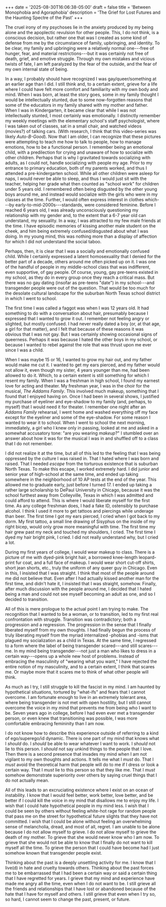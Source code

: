 +++
date = '2025-08-30T16:06:38-05:00'
draft = false 
title = 'Between Monophobia and Agoraphobia'
description = 'The Grief for Lost Futures and the Haunting Spectre of the Past'
+++

The cruel irony of my psychoses lie in the anxiety produced by my being alone and the apoplectic revulsion for other people. This, I do not think, is a conscious decision, but rather one that was I created as some kind of defense from me by the circumstance of family, upbringing, and identity. To be clear, my family and upbringing were a relatively normal one---free of hunger, fear, and material restrictions---but it was certainly not free of death, grief, and emotive struggle. Through my own mistakes and vicious twists of fate, I am left paralyzed by the fear of the outside, and the fear of my own internal state of being.

In a way, I probably should have recognized I was gay/queer/something at an earlier age than I did. I still think and, to a certain extent, grieve for a life where I could have felt more comfort and familiarity with my own body and mind. When I was born, at least the story goes, some in my family thought I would be intellectually stunted, due to some now-forgotten reasons that some of the educators in my family shared with my mother and father. When I was in Kindergarten, it became clear that while I was not intellectually stunted, I most certainly was emotionally. I distinctly remember my weekly meetings with the elementary school's staff psychologist, where I was taken out of classes, sat in a small chair, and watched videos (movies?) of talking cars. (With research, I think that this video-series was likely _Auto-B-Good_). Now that I am older, I can recognize that these pictures were attempting to teach me how to talk to people, how to manage emotions, how to be a functional person. I remember being an emotional child, with a predilection for crying and unaware of how to socialize with other children. Perhaps that is why I gravitated towards socializing with adults, as I could not, handle socializing with people my age. Prior to my entrance to primary education, both of my parents worked, and thus I attended a pre-kindergarten school. While all other children were asleep for naps, I would never be able to sleep, and thus I would just sit with the teacher, helping her grade what then counted as "school work" for children under 5 years old. I remembered often being disgusted by the other young boys around me, and instead would socialize with the girls who were in my classes at the time. Further, I would often express interest in clothes which---by early-to-mid-2000s---standards, were considered feminine. Before I reached 6 years old, I was already unconsciously questioning my relationship with my gender and, to the extent that a 6-7 year old can understand, my sexuality. In a way, I was attracted to my few male friends at the time. I have episodic memories of kissing another male student on the cheek, and him being extremely confused/disgusted about what I was doing. In my young mind, this was nothing more than a display of affection for which I did not understand the social taboo.

Perhaps, then, it is clear that I was a socially and emotionally confused child. While I certainly expressed a latent homosexuality that I denied for the better part of a decade, others around me often picked up on it. I was one of the handful of people in my middle-school class that was indifferent, even supportive, of gay people. Of course, young, gay pre-teens existed in my school, as they do in every group once they reach a critical mass. But there was no gay dating (insofar as pre-teens "date") in my school---and transgender people were out of the question. That would be too much for the desolate cultural landscape for the suburban North Texas school district in which I went to school.

The first time I was called a faggot was when I was 12 years old. It had something to do with a conversation about hair, presumably because I expressed that I wanted to grow it out. I remember not feeling angry or slighted, but mostly confused. I had never really dated a boy (or, at that age, a girl for that matter), and I felt that because of these reasons it was obvious that I was not gay. But I was certainly showing occasional signs of queerness. Perhaps it was because I hated the other boys in my school, or because I wanted to rebel against the role that was thrust upon me ever since I was a child.

When I was maybe 15 or 16, I wanted to grow my hair out, and my father would make me cut it. I wanted to get my ears pierced, and my father would not allow it, even though my sister, 4 years younger than me, had been allowed to do it. Which, to a certain extent is still something for which I resent my family. When I was a freshman in high school, I found my earnest love for acting and theater. My freshman year, I was in the choir for the musical, _The Addams Family_. This involved much makeup, something that I found that I enjoyed having on. Once I had been in several shows, I justified my purchase of eyeliner and eye-shadow to my family (and, perhaps, to myself) that I would need it for theater. I remember one night after an _Addams Family_ rehearsal, I went home and washed everything off my face except for the eyeliner and some of the eye-shadow. For some reason I wanted to wear it to school. When I went to school the next morning, immediately, a girl who I knew only in passing, looked at me and asked in a somewhat accusatory tone: "are you wearing _makeup_?" I stumbled over an answer about how it was for the musical I was in and shuffled off to a class that I do not remember.

I did not realize it at the time, but all of this led to the feeling that I was being oppressed by the culture I was raised in. That I hated where I was born and raised. That I needed _escape_ from the torturous existence that is suburban North Texas. To make this escape, I worked extremely hard. I did junior and senior year of high-school at the same time, and ended up taking somewhere in the neighborhood of 10 AP tests at the end of the year. This allowed me to graduate early, just before I turned 17. I ended up taking a rather large scholarship to DePaul University in Chicago, because it was the school furthest away from Colleyville, Texas in which I was admitted and could afford to attend. This is where I would liberate myself for the first time. As any college freshman does, I had a fake ID, ostensibly to purchase alcohol. I think I used it more to get tattoos and piercings while underage than beer. The first time I got my ears pierced, I cried when I got back to my dorm. My first tattoo, a small line drawing of Sisyphus on the inside of my right bicep, would only grow more meaningful with time. The first time my hair grew past my neck and touched my shoulders, I cried. The first time I dyed my hair bright pink, I cried. I did not really understand why, but I cried a lot.

During my first years of college, I would wear makeup to class. There is a picture of me with dyed-pink bright hair, a borrowed knee-length leopard-print fur coat, and a full face of makeup. I would wear short cut-off shirts, short jean shorts, etc., truly the uniform of any queer guy in Chicago. Even in this, I insisted that I was straight. I think that most of the people around me did not believe that. Even after I had actually kissed another man for the first time, and didn't hate it, I insisted that I was straight, somehow. Finally, after much discussion with the people around me, I decided that I hated being a man and could not see myself becoming an adult as one, and so I decided to transition.

All of this is mere prologue to the actual point I am trying to make. The recognition that I wanted to be a woman, or to transition, led to my first real confrontation with struggle. Transition was contradictory; both a progression and a regression. The progression in the sense that I finally liberated myself from my own thoughts. I had finally begun the process of truly liberating myself from the myriad internalized -phobias and -isms that plagued my socialization as a child in Texas. At the same time, I regressed to a form where the label of being transgender scared---and still scares---me. In my mind being transgender---not just a man who likes to dress in a certain way---opens up a whole new host of problems. Instead of embracing the masculinity of "wearing what you want," I have rejected the entire notion of my masculinity, and to a certain extent, I think that scares me. Or maybe more that it scares me to think of what other people will think.

As much as I try, I still struggle to kill the fascist in my mind. I am haunted by hypothetical situations, tortured by "what-ifs" and fears that I cannot overcome. I am fortunate enough to live in an extremely tolerant area, where being transgender is not met with open hostility, but I still cannot overcome the voice in my mind that prevents me from being who I want to be. Seven years ago in college, before I had even ever met a transgender person, or even knew that transitioning was possible, I was more comfortable embracing femininity than I am now.

I do not know how to describe this experience outside of referring to a kind of ego/superego/id dynamic. There is one part of my mind that knows what I _should_ do. I _should_ be able to wear whatever I want to work. I _should_ not lie to this person. I _should_ not say unkind things to the people that I love. Then there is a second presence that invades my mind when I am not vigilant to my own thoughts and actions. It tells me what I _must_ do. That I _must_ avoid the theoretical harm that people will do to me if I dress or look a certain way. That I _must_ lie to this person so that they like me. That I _must_ somehow demonstrate superiority over others by saying cruel things that I do not actually mean.

All of this leads to an excruciating existence where I exist on an ocean of instability. I know that I would feel better, work better, love better, and be better if I could kill the voice in my mind that disallows me to enjoy my life. I wish that I could hate hypothetical people in my mind less. I wish that I could be seen by others without feeling white-hot rage for random people that pass me on the street for hypothetical future slights that they have not committed. I wish that I could be alone without feeling an overwhelming sense of melancholia, dread, and most of all, regret. I am unable to be alone because I do not allow myself to grieve. I do not allow myself to grieve the death of my mother. To grieve that she would never know who I am now. To grieve that she would not be able to know that I finally do not want to kill myself all the time. To grieve the person that I could have become had I just somehow known that transgender people exist.

Thinking about the past is a deeply unsettling activity for me. I know that I live(d) in hate and cruelty towards others. Thinking about the past forces me to be embarrassed that I had been a certain way or said a certain thing that I have regretted for years. I grieve that my mind and experience have made me angry all the time, even when I do not want to be. I still grieve all the friends and relationships that I have lost or abandoned because of the hate that I have for myself and others. I still grieve that even when I try so, so hard, I cannot seem to change the past, present, or future.
